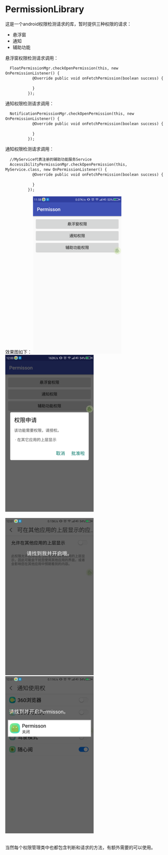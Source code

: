 # PermissionLibrary
这是一个android权限检测请求的库，暂时提供三种权限的请求：
  - 悬浮窗
  - 通知
  - 辅助功能

悬浮窗权限检测请求调用：
```
  FloatPermissionMgr.checkOpenPermission(this, new OnPermissionListener() {
            @Override public void onFetchPermission(boolean success) {
  
            }
          });
```

通知权限检测请求调用：
```
  NotificationPermissionMgr.checkOpenPermission(this, new OnPermissionListener() {
            @Override public void onFetchPermission(boolean success) {
  
            }
          });
```

通知权限检测请求调用：
```
  //MyService代表注册的辅助功能服务Service
  AccessibilityPermissionMgr.checkOpenPermission(this, MyService.class, new OnPermissionListener() {
            @Override public void onFetchPermission(boolean success) {
  
            }
          });
```

效果图如下：
<img src="https://github.com/gujianhesong/PermissionLibrary/blob/master/screenshot/main.png?raw=true" width="280"/><img src="https://github.com/gujianhesong/PermissionLibrary/blob/master/screenshot/request_dialog.png?raw=true" width="280"/>  
</br>
<img src="https://github.com/gujianhesong/PermissionLibrary/blob/master/screenshot/guide_float_dialog.png?raw=true" width="280"/><img src="https://github.com/gujianhesong/PermissionLibrary/blob/master/screenshot/guide_notification_dialog.png?raw=true" width="280"/>  
</br>

当然每个权限管理类中也都包含判断和请求的方法，有额外需要的可以使用。
